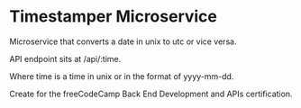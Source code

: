 # Timestamper Microservice
Microservice that converts a date in unix to utc or vice versa.

API endpoint sits at /api/:time.

Where time is a time in unix or in the format of yyyy-mm-dd.

Create for the freeCodeCamp Back End Development and APIs certification.
